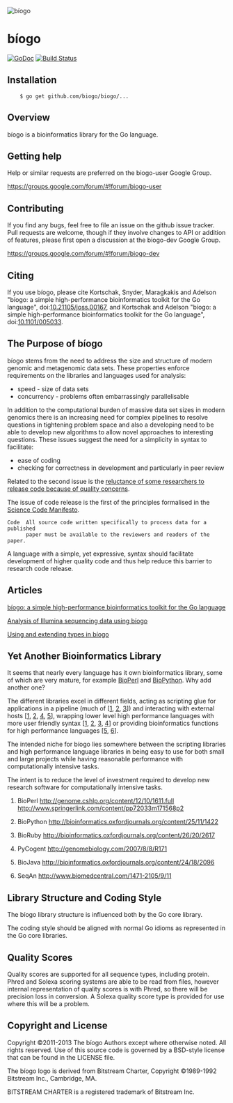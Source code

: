 ![bíogo](https://raw.githubusercontent.com/biogo/biogo/master/biogo.png)

# bíogo

[![GoDoc](https://godoc.org/github.com/biogo/biogo?status.png)](http://godoc.org/github.com/biogo/biogo)
[![Build Status](https://travis-ci.org/biogo/biogo.svg?branch=master)](https://travis-ci.org/biogo/biogo)

## Installation

        $ go get github.com/biogo/biogo/...

## Overview

bíogo is a bioinformatics library for the Go language.

## Getting help

Help or similar requests are preferred on the biogo-user Google Group.

https://groups.google.com/forum/#!forum/biogo-user

## Contributing

If you find any bugs, feel free to file an issue on the github issue tracker.
Pull requests are welcome, though if they involve changes to API or addition of features, please first open a discussion at the biogo-dev Google Group.

https://groups.google.com/forum/#!forum/biogo-dev

## Citing ##

If you use bíogo, please cite Kortschak, Snyder, Maragkakis and Adelson "bíogo: a simple high-performance bioinformatics toolkit for the Go language", doi:[10.21105/joss.00167](http://dx.doi.org/10.21105/joss.00167), and Kortschak and Adelson "bíogo: a simple high-performance bioinformatics toolkit for the Go language", doi:[10.1101/005033](http://biorxiv.org/content/early/2014/05/12/005033).

## The Purpose of bíogo

bíogo stems from the need to address the size and structure of modern genomic
and metagenomic data sets. These properties enforce requirements on the
libraries and languages used for analysis:

* speed - size of data sets
* concurrency - problems often embarrassingly parallelisable

In addition to the computational burden of massive data set sizes in modern
genomics there is an increasing need for complex pipelines to resolve questions
in tightening problem space and also a developing need to be able to develop
new algorithms to allow novel approaches to interesting questions. These issues
suggest the need for a simplicity in syntax to facilitate:

* ease of coding
* checking for correctness in development and particularly in peer review

Related to the second issue is the [reluctance of some researchers to release
code because of quality
concerns](http://www.nature.com/news/2010/101013/full/467753a.html "Publish
your computer code: it is good enough. Nature 2010.").

The issue of code release is the first of the principles formalised in the
[Science Code Manifesto](http://sciencecodemanifesto.org/).

    Code  All source code written specifically to process data for a published
          paper must be available to the reviewers and readers of the paper.

A language with a simple, yet expressive, syntax should facilitate development
of higher quality code and thus help reduce this barrier to research code
release.

## Articles ##

[bíogo: a simple high-performance bioinformatics toolkit for the Go language](http://biorxiv.org/content/early/2014/05/12/005033)

[Analysis of Illumina sequencing data using bíogo](http://talks.godoc.org/github.com/biogo/talks/illumination/illumina.article)

[Using and extending types in bíogo](http://talks.godoc.org/github.com/biogo/talks/types/types.article)

## Yet Another Bioinformatics Library

It seems that nearly every language has it own bioinformatics library, some of
which are very mature, for example [BioPerl](http://bioperl.org) and
[BioPython](http://biopython.org). Why add another one?

The different libraries excel in different fields, acting as scripting glue for
applications in a pipeline (much of [[1], [2], [3]]) and interacting with external hosts
[[1], [2], [4], [5]], wrapping lower level high performance languages with more user
friendly syntax [[1], [2], [3], [4]] or providing bioinformatics functions for high
performance languages [[5], [6]].

The intended niche for bíogo lies somewhere between the scripting libraries and
high performance language libraries in being easy to use for both small and
large projects while having reasonable performance with computationally
intensive tasks.

The intent is to reduce the level of investment required to develop new
research software for computationally intensive tasks.

[1]: http://bioperl.org/ "BioPerl"
[2]: http://biopython.org/ "BioPython"
[3]: http://bioruby.org/ "BioRuby"
[4]: http://pycogent.sourceforge.net/ "PyCogent"
[5]: http://biojava.org/ "BioJava"
[6]: http://www.seqan.de/ "SeqAn"

1. BioPerl
    http://genome.cshlp.org/content/12/10/1611.full
    http://www.springerlink.com/content/pp72033m171568p2

2. BioPython
    http://bioinformatics.oxfordjournals.org/content/25/11/1422

3. BioRuby
    http://bioinformatics.oxfordjournals.org/content/26/20/2617

4. PyCogent
    http://genomebiology.com/2007/8/8/R171

5. BioJava
    http://bioinformatics.oxfordjournals.org/content/24/18/2096

6. SeqAn
    http://www.biomedcentral.com/1471-2105/9/11

## Library Structure and Coding Style

The bíogo library structure is influenced both by the Go core library.

The coding style should be aligned with normal Go idioms as represented in the
Go core libraries.

## Quality Scores

Quality scores are supported for all sequence types, including protein. Phred
and Solexa scoring systems are able to be read from files, however internal
representation of quality scores is with Phred, so there will be precision loss
in conversion. A Solexa quality score type is provided for use where this will
be a problem.

## Copyright and License

Copyright ©2011-2013 The bíogo Authors except where otherwise noted. All rights
reserved. Use of this source code is governed by a BSD-style license that can be
found in the LICENSE file.

The bíogo logo is derived from Bitstream Charter, Copyright ©1989-1992
Bitstream Inc., Cambridge, MA.

BITSTREAM CHARTER is a registered trademark of Bitstream Inc.

